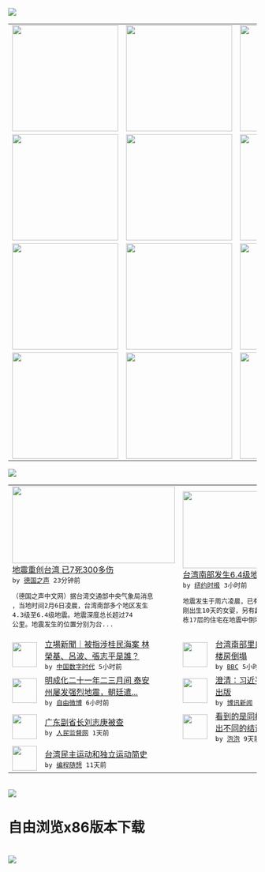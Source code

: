 

<a href="https://github.com/greatfire/z/raw/master/FreeBrowser.apk"><img src="https://raw.githubusercontent.com/greatfire/wiki/master/x/header.png" /></a><table><tr><td width="262" align="center" valign="center"><a href="https://github.com/greatfire/wiki/wiki/nyt" title="纽约时报中文网 国际纵览"><img src="https://raw.githubusercontent.com/greatfire/wiki/master/x/nyt_flag.png" width="215"/></a></td><td width="262" align="center" valign="center"><a href="https://github.com/greatfire/wiki/wiki/dw" title=""><img src="https://raw.githubusercontent.com/greatfire/wiki/master/x/dw_flag.png" width="215"/></a></td><td width="262" align="center" valign="center"><a href="https://github.com/greatfire/wiki/wiki/rmjd" title=""><img src="https://raw.githubusercontent.com/greatfire/wiki/master/x/rmjd_flag.png" width="215"/></a></td></tr><tr><td width="262" align="center" valign="center"><a href="https://github.com/paopaonetizen/website" title="泡泡 - 未经审查的互联网信息"><img src="https://raw.githubusercontent.com/greatfire/wiki/master/x/pp_flag.png" width="215"/></a></td><td width="262" align="center" valign="center"><a href="https://github.com/getlantern/mirror" title="以及自由微博和GreatFire.org官方中文论坛"><img src="https://raw.githubusercontent.com/greatfire/wiki/master/x/lantern_flag.png" width="215"/></a></td><td width="262" align="center" valign="center"><a href="https://github.com/cdtmirrors/m/" title=""><img src="https://raw.githubusercontent.com/greatfire/wiki/master/x/cdt_flag.png" width="215"/></a></td></tr><tr><td width="262" align="center" valign="center"><a href="https://github.com/program-think/blog" title="编程随想的博客"><img src="https://raw.githubusercontent.com/greatfire/wiki/master/x/pt_flag.png" width="215"/></a></td><td width="262" align="center" valign="center"><a href="https://github.com/greatfire/wiki/wiki/bbc" title=""><img src="https://raw.githubusercontent.com/greatfire/wiki/master/x/bbc_flag.png" width="215"/></a></td><td width="262" align="center" valign="center"><a href="https://github.com/freeweibo/s" title="自由微博 - 匿名和不受屏蔽的新浪微博搜索"><img src="https://raw.githubusercontent.com/greatfire/wiki/master/x/fw_flag.png" width="215"/></a></td></tr><tr><td width="262" align="center" valign="center"><a href="https://github.com/greatfire/wiki/wiki/google" title=""><img src="https://raw.githubusercontent.com/greatfire/wiki/master/x/google_flag.png" width="215"/></a></td><td width="262" align="center" valign="center"><a href="https://github.com/bxnews/boxun" title=""><img src="https://raw.githubusercontent.com/greatfire/wiki/master/x/bx_flag.png" width="215"/></a></td><td width="262" align="center" valign="center"><a href="https://github.com/greatfire/wiki/wiki/open-source" title="欢迎访问GreatFire.org开发者项目网站"><img src="https://raw.githubusercontent.com/greatfire/wiki/master/x/open-source_flag.png" width="215"/></a></td></tr></table><img src="https://raw.githubusercontent.com/greatfire/wiki/master/x/newsfeed text.png" /><table cols="4"><tr><td colspan="2" width="380"><a href="http://dw.com/p/1Hqcn?maca=chi-GK-text-greatfire-all-chinese-15625-xml-mrss"><img src="http://www.dw.com/image/0,,19030308_302,00.jpg" width="330" height="156"/></a></br><a href="http://dw.com/p/1Hqcn?maca=chi-GK-text-greatfire-all-chinese-15625-xml-mrss">地震重创台湾 已7死300多伤</a></br><kbd> by <a href="http://dw.de">德国之声</a> 23分钟前 </kbd></br><pre>（德国之声中文网）据台湾交通部中央气象局消息<br/>，当地时间2月6日凌晨，台湾南部多个地区发生<br/>4.3级至6.4级地震。地震深度总长超过74<br/>公里。地震发生的位置分别为台...</pre></td><td colspan="2" width="380"><a href="https://d3qlz4p8smvoli.cloudfront.net/china/20160206/cc06taiwan/"><img src="http://static01.nyt.com/images/2016/02/06/world/06TAIWAN/06TAIWAN-articleLarge.jpg" width="330" height="156"/></a></br><a href="https://d3qlz4p8smvoli.cloudfront.net/china/20160206/cc06taiwan/">台湾南部发生6.4级地震，至少3人死亡</a></br><kbd> by <a href="http://m.cn.nytimes.com/">纽约时报</a> 3小时前 </kbd></br><pre>地震发生于周六凌晨，已有三人遇难，包括一名刚<br/>刚出生10天的女婴，另有超过300人受伤。一<br/>栋17层的住宅在地震中倒塌</pre></td></tr><tr><td><img src="http://chinadigitaltimes.net/chinese/files/2016/02/20160205-cwb-01_2TiwC_1200x0.png" width="50" height="50"/></td><td width="280"><a href="http://feedproxy.google.com/~r/chinadigitaltimes/IyPt/~3/PBsB0_qxw3M/">立場新聞｜被指涉桂民海案 林<br/>榮基、呂波、張志平是誰？</a></br><kbd> by <a href="http://chinadigitaltimes.net/chinese/">中国数字时代</a> 5小时前 </kbd></td><td><img src="http://a.files.bbci.co.uk/worldservice/live/assets/images/2016/02/05/160205220213_taiwan_quake_144x81_cna_nocredit.jpg" width="50" height="50"/></td><td width="280"><a href="http://www.bbc.com/zhongwen/simp/china/2016/02/160206_taiwan_quake_morning">台湾南部里氏6.4级地震引发<br/>楼房倒塌</a></br><kbd> by <a href="http://www.bbc.co.uk/zhongwen/simp">BBC</a> 5小时前 </kbd></td></tr><tr><td><img src="https://raw.githubusercontent.com/greatfire/wiki/master/x/fw_logo.png" width="50" height="50"/></td><td width="280"><a href="https://freeweibo.com/weibo/3939439233926336">明成化二十一年二三月间 泰安<br/>州屡发强烈地震，朝廷遣...</a></br><kbd> by <a href="https://freeweibo.com/">自由微博</a> 6小时前 </kbd></td><td><img src="https://raw.githubusercontent.com/greatfire/wiki/master/x/bx_logo.png" width="50" height="50"/></td><td width="280"><a href="http://www.boxun.com/news/gb/editorial/2016/02/201602061147.shtml">澄清：习近平新书非博讯策划和<br/>出版</a></br><kbd> by <a href="http://www.boxun.com">博讯新闻</a> 7小时前 </kbd></td></tr><tr><td><img src="http://www.rmjdw.com/uploads/allimg/160205/0Q534MG-0.jpg" width="50" height="50"/></td><td width="280"><a href="http://www.rmjdw.com//fanfuqianshao/20160205/15337.html">广东副省长刘志庚被查 </a></br><kbd> by <a href="http://www.rmjdw.com/">人民监督网</a> 1天前 </kbd></td><td><img src="https://raw.githubusercontent.com/greatfire/wiki/master/x/pp_logo.png" width="50" height="50"/></td><td width="280"><a href="https://pao-pao.net/article/668">看到的是同样的信息 为何会得<br/>出不同的结论？</a></br><kbd> by <a href="https://pao-pao.net">泡泡</a> 9天前 </kbd></td></tr><tr><td><img src="http://lh3.googleusercontent.com/vU8ZzW4wa_O9VIqASs7k6acq5VlMLPoJC329h-IeSXAXWkT6c_Y1pKsQ3-VhjFuuc8qGQauA9iDzyHHZ9mxIOZG9B5YeYOndN-yfntwR0ShVxiig69AzznyLpxs0LffiDjqjpXRz1g" width="50" height="50"/></td><td width="280"><a href="http://feedproxy.google.com/~r/programthink/~3/e7PdpHrG5hI/Taiwan-Political-Movements.html">台湾民主运动和独立运动简史</a></br><kbd> by <a href="http://program-think.blogspot.com">编程随想</a> 11天前 </kbd></td></table></br><a href="https://github.com/greatfire/z/raw/master/FreeBrowser.apk"><img src="https://raw.githubusercontent.com/greatfire/wiki/master/x/download app.png" /></a><h1>自由浏览x86版本下载<h1><a href="https://github.com/greatfire/z/raw/master/FreeBrowser-x86.apk"><img src="https://raw.githubusercontent.com/greatfire/images/master/fb86.qr.png" /></a>